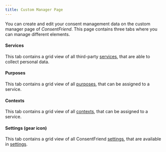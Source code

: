 ```yaml
---
title: Custom Manager Page 
---
```


You can create and edit your consent management data on the custom manager page
of _ConsentFriend_. This page contains three tabs where you can manage different
elements.

#### Services 

This tab contains a grid view of all third-party [services](01_Services.md),
that are able to collect personal data.

#### Purposes 

This tab contains a grid view of all [purposes](02_Purposes.md), that can be
assigned to a service.

#### Contexts 

This tab contains a grid view of all [contexts](03_Contexts.md), that can be
assigned to a service.

#### Settings (gear icon) 

This tab contains a grid view of all ConsentFriend [settings](05_Settings.md),
that are available in [settings](../04_System_Settings.md).
